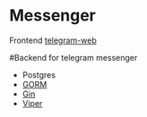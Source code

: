 # Messenger
Frontend [telegram-web](https://github.com/DillistoneFav/telegram-web)

#Backend for telegram messenger
- Postgres
- [GORM](https://github.com/go-gorm/gorm)
- [Gin](https://github.com/gin-gonic/gin)
- [Viper](https://github.com/spf13/viper)
